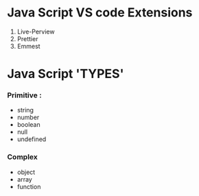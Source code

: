 # Java Script VS code Extensions
1. Live-Perview
2. Prettier
3. Emmest

# Java Script  'TYPES'
### Primitive :
* string
* number
* boolean
* null
* undefined 
### Complex
* object
* array
* function
